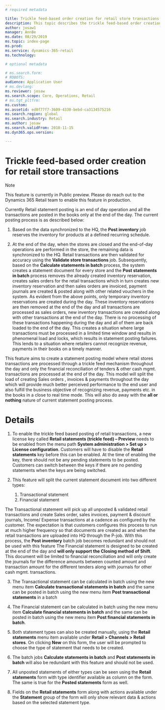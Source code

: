 ```yaml
---
# required metadata

title: Trickle feed-based order creation for retail store transactions
description: This topic describes the trickle feed-based order creation for retail store transactions functionality in Microsoft Dynamics 365 for Retail.
author: josaw1
manager: AnnBe
ms.date: 08/29/2019
ms.topic: index-page
ms.prod: 
ms.service: dynamics-365-retail
ms.technology: 

# optional metadata

# ms.search.form: 
# ROBOTS: 
audience: Application User
# ms.devlang: 
ms.reviewer: josaw
ms.search.scope: Core, Operations, Retail
# ms.tgt_pltfrm: 
ms.custom: 
ms.assetid: ed0f77f7-3609-4330-bebd-ca3134575216
ms.search.region: global
ms.search.industry: Retail
ms.author: josaw
ms.search.validFrom: 2018-11-15
ms.dyn365.ops.version: 

---
```

# Trickle feed-based order creation for retail store transactions

> [!NOTE]
> This feature is currently in Public preview. Please do reach out to the Dynamics 365 Retail team to enable this feature in production.

Currently Retail statement posting is an end of day operation and all the transactions are posted in the books only at the end of the day. The current posting process is as described below: 
  1. Based on the data synchronized to the HQ, the **Post inventory** job reserves the inventory for products at a defined recurring schedule.

  2. At the end of the day, when the stores are closed and the end-of-day operations are performed in the store, the remaining data is synchronized to the HQ. Retail transactions are then validated for accuracy using the **Validate store transactions** job. Subsequently, based on the **Calculate statements in batch** process, the system creates a statement document for every store and the **Post statements in batch** process removes the already created inventory reservation, creates sales orders for the retail transactions which in turn creates new inventory reservation and then sales orders are invoiced, payment journals are created & posted along with other related vouchers in the system.
As evident from the above points, only temporary inventory reservations are created during the day. These inventory reservations are then removed at the end of the day and all transactions are processed as sales orders, new inventory transactions are created along with other transactions at the end of the day. There is no processing of these transactions happening during the day and all of them are back loaded to the end of the day. This creates a situation where large transactions must be processed in a limited time window and results in phenomenal load and locks, which results in statement posting failures. This lends to a situation where retailers cannot recognize revenue, payments in their books on a timely manner. 

This feature aims to create a statement posting model where retail stores transactions are processed through a trickle feed mechanism throughout the day and only the financial reconciliation of tenders & other cash mgmt. transactions are processed at the end of the day. This model will split the load of creating Sales orders , invoices & payments throughout the day which will provide much better perceived performance to the end user and also fulfill the business objective of recognizing revenue, payments etc. in the books in a close to real time mode. This will also do away with the **all or nothing** nature of current statement posting process.


# Details
  
  1. To enable the trickle feed based posting of retail transactions, a new license key called **Retail statements (trickle feed) – Preview** needs to be enabled from the menu path **System administration > Set up > License configuration**. Customers will have to disable the **Retail statements** key before this can be enabled. At the time of enabling the key, there should not be any pending statements to be posted. Customers can switch between the keys if there are no pending statements when the keys are being switched.

  2. This feature will split the current statement document into two different types:
      1. Transactional statement
      2. Financial statement

The Transactional statement will pick up all unposted & validated retail transactions and create Sales order, sales invoices, payment & discount journals, Income/ Expense transactions at a cadence as configured by the customer. The expectation is that customers configures this process to run at much higher frequency so that documents are created as and when the retail transactions are uploaded into HQ through the P-job. With this process, the **Post inventory** batch job becomes redundant and should not be used with this feature
The Financial statement is designed to be created at the end of the day and **will only support the Closing method of Shift**. This document will be limited to financial reconciliation and will only create the journals for the difference amounts between counted amount and transaction amount for the different tenders along with journals for other cash mgmt. transactions.   

3)	The Transactional statement can be calculated in batch using the new menu item **Calculate transactional statements in batch** and the same can be posted in batch using the new menu item **Post transactional statements** in a batch

4)	The Financial statement can be calculated in batch using the new menu item **Calculate financial statements in batch** and the same can be posted in batch using the new menu item **Post financial statements in batch**.

5)	Both statement types can also be created manually, using the **Retail statements** menu item available under **Retail > Channels > Retail stores**. On clicking **New** on this form, the user will be prompted to choose the type of statement that needs to be created.

6)	The batch jobs **Calculate statements in batch** and **Post statements in batch** will also be redundant with this feature and should not be used.

7)	All unposted statements of either types can be seen using the **Retail statements** form with type identifier available as column on the form. The same is true for the **Posted statements** form as well.  

8)	Fields on the **Retail statements** form along with actions available under the **Statement** group of the form will only show relevant data & actions based on the selected statement type.

